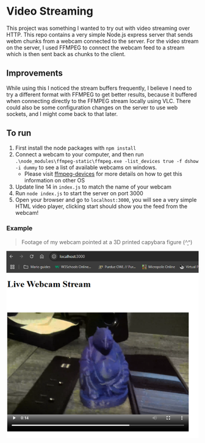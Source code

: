 # Video Streaming
This project was something I wanted to try out with video streaming over HTTP. This repo contains a very simple Node.js express server that sends webm chunks from a webcam connected to the server. For the video stream on the server, I used FFMPEG to connect the webcam feed to a stream which is then sent back as chunks to the client.

## Improvements
While using this I noticed the stream buffers frequently, I believe I need to try a different format with FFMPEG to get better results, because it buffered when connecting directly to the FFMPEG stream locally using VLC. There could also be some configuration changes on the server to use web sockets, and I might come back to that later.

## To run
1. First install the node packages with `npm install`
2. Connect a webcam to your computer, and then run `.\node_modules\ffmpeg-static\ffmpeg.exe -list_devices true -f dshow -i dummy` to see a list of available webcams on windows.
    - Please visit [ffmpeg-devices](https://www.ffmpeg.org/ffmpeg-devices.html#Input-Devices) for more details on how to get this information on other OS
3. Update line 14 in `index.js` to match the name of your webcam
4. Run `node index.js` to start the server on port 3000
5. Open your browser and go to `localhost:3000`, you will see a very simple HTML video player, clicking start should show you the feed from the webcam!

### Example
> Footage of my webcam pointed at a 3D printed capybara figure (^̮^)

![Screenshot of Browser with the server running](/public/streaming.png)